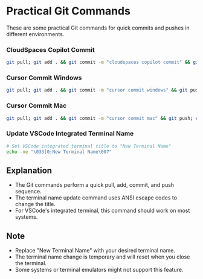 # Practical Git Commands

These are some practical Git commands for quick commits and pushes in different environments.

### CloudSpaces Copilot Commit

```bash
git pull; git add . && git commit -m "cloudspaces copilot commit" && git push; clear
```

### Cursor Commit Windows
```bash
git pull; git add . && git commit -m "cursor commit windows" && git push; clear
```

### Cursor Commit Mac
```bash
git pull; git add . && git commit -m "cursor commit mac" && git push; clear
```

### Update VSCode Integrated Terminal Name

```bash
# Set VSCode integrated terminal title to "New Terminal Name"
echo -ne "\033]0;New Terminal Name\007"
```

## Explanation

- The Git commands perform a quick pull, add, commit, and push sequence.
- The terminal name update command uses ANSI escape codes to change the title.
- For VSCode's integrated terminal, this command should work on most systems.

## Note
- Replace "New Terminal Name" with your desired terminal name.
- The terminal name change is temporary and will reset when you close the terminal.
- Some systems or terminal emulators might not support this feature.
